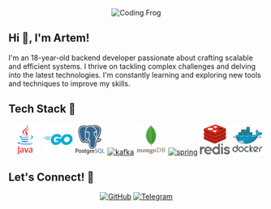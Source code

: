 <div align="center">
<img alt="Coding Frog" width="300" src="https://media1.tenor.com/m/YUzRkMOL-3EAAAAd/programming-computer-frog.gif">
</div>

## Hi 👋, I'm Artem!
I'm an 18-year-old backend developer passionate about crafting scalable and efficient systems. I thrive on tackling complex challenges and delving into the latest technologies. I'm constantly learning and exploring new tools and techniques to improve my skills.

## Tech Stack 🚀

<div align="center">
  <a href="https://www.java.com" target="_blank" rel="noreferrer"><img src="https://raw.githubusercontent.com/devicons/devicon/master/icons/java/java-original-wordmark.svg" alt="java" width="60" height="60"/></a>
  <a href="https://go.dev" target="_blank" rel="noreferrer"><img src="https://raw.githubusercontent.com/devicons/devicon/master/icons/go/go-original-wordmark.svg" alt="go" width="60" height="60"/></a>
  <a href="https://www.postgresql.org" target="_blank" rel="noreferrer"><img src="https://raw.githubusercontent.com/devicons/devicon/master/icons/postgresql/postgresql-original-wordmark.svg" alt="postgresql" width="60" height="60"/></a>
  <a href="https://kafka.apache.org/" target="_blank" rel="noreferrer"><img src="https://icon.icepanel.io/Technology/png-shadow-512/Apache-Kafka.png" alt="kafka" width="60" height="60"/></a>
  <a href="https://www.mongodb.com/" target="_blank" rel="noreferrer"><img src="https://raw.githubusercontent.com/devicons/devicon/master/icons/mongodb/mongodb-original-wordmark.svg" alt="mongodb" width="60" height="60"/></a>
    <a href="https://spring.io" target="_blank" rel="noreferrer"><img src="https://devicon-website.vercel.app/api/spring/original.svg" alt="spring" width="60" height="60"/></a>
  <a href="https://redis.io" target="_blank" rel="noreferrer"><img src="https://raw.githubusercontent.com/devicons/devicon/master/icons/redis/redis-original-wordmark.svg" alt="redis" width="60" height="60"/></a>
  <a href="https://www.docker.com/" target="_blank" rel="noreferrer"><img src="https://raw.githubusercontent.com/devicons/devicon/master/icons/docker/docker-original-wordmark.svg" alt="docker" width="60" height="60"/></a>  
</div>

## Let's Connect! 🤝

<div align="center">
  <a href="https://github.com/artemKapitonov" target="_blank" rel="noreferrer"><img src="https://img.shields.io/badge/GitHub-100000?style=for-the-badge&logo=github&logoColor=white" alt="GitHub"/></a>
  <a href="https://t.me/kapitonov646" target="_blank" rel="noreferrer"><img src="https://img.shields.io/badge/Telegram-2CA5E0?style=for-the-badge&logo=telegram&logoColor=white" alt="Telegram"/></a>
</div>

